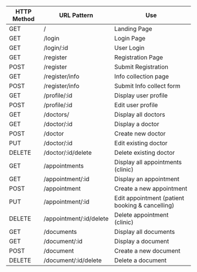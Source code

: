 | HTTP Method | URL Pattern             | Use                                              |
|------------ | ------------------------|--------------------------------------------------|
| GET         | /                       | Landing Page                                     |
| GET         | /login                  | Login Page                                       |
| GET         | /login/:id              | User Login                                       |
| GET         | /register               | Registration Page                                |
| POST        | /register               | Submit Registration                              |
| GET         | /register/info          | Info collection page                             |
| POST        | /register/info          | Submit Info collect form                         |
| GET         | /profile/:id            | Display user profile                             |
| POST        | /profile/:id            | Edit user profile                                |
| GET         | /doctors/               | Display all doctors                              |
| GET         | /doctor/:id             | Display a doctor                                 |
| POST        | /doctor                 | Create new doctor                                |
| PUT         | /doctor/:id             | Edit existing doctor                             |
| DELETE      | /doctor/:id/delete      | Delete existing doctor                           |
| GET         | /appointments           | Display all appointments (clinic)                |
| GET         | /appointment/:id        | Display an appointment                           |
| POST        | /appointment            | Create a new appointment                         |
| PUT         | /appointment/:id        | Edit appointment (patient booking & cancelling)  |
| DELETE      | /appointment/:id/delete | Delete appointment (clinic)                      |
| GET         | /documents              | Display all documents                            |
| GET         | /document/:id           | Display a document                               |
| POST        | /document               | Create a new document                            |
| DELETE      | /document/:id/delete    | Delete a document                                |
